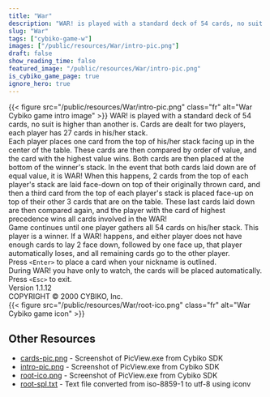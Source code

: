 ```yaml
---
title: "War"
description: "WAR! is played with a standard deck of 54 cards, no suit is higher than another is. Cards are dealt for two players, each player has 27 cards in his/her stack. Each player places one card from the top of his/her stack facing up in the center of the table. These cards are then co..."
slug: "War"
tags: ["cybiko-game-w"]
images: ["/public/resources/War/intro-pic.png"]
draft: false
show_reading_time: false
featured_image: "/public/resources/War/intro-pic.png"
is_cybiko_game_page: true
ignore_hero: true
---
```

{{< figure src="/public/resources/War/intro-pic.png" class="fr" alt="War Cybiko game intro image" >}}
WAR! is played with a standard deck of 54 cards, no suit is higher than another is. Cards are dealt for two players, each player has 27 cards in his/her stack. \
Each player places one card from the top of his/her stack facing up in the center of the table. These cards are then compared by order of value, and the card with the highest value wins. Both cards are then placed at the bottom of the winner's stack. In the event that both cards laid down are of equal value, it is WAR! When this happens, 2 cards from the top of each player's stack are laid face-down on top of their originally thrown card, and then a third card from the top of each player's stack is placed face-up on top of their other 3 cards that are on the table. These last cards laid down are then compared again, and the player with the card of highest precedence wins all cards involved in the WAR!  \
Game continues until one player gathers all 54 cards on his/her stack. This player is a winner. If a WAR! happens, and either player does not have enough cards to lay 2 face down, followed by one face up, that player automatically loses, and all remaining cards go to the other player. \
Press `<Enter>`  to place a card when your nickname is outlined. \
During WAR! you have only to watch, the cards will be placed automatically. \
Press `<Esc>`  to exit. \
Version 1.1.12 \
COPYRIGHT © 2000 CYBIKO, Inc. \
 {{< figure src="/public/resources/War/root-ico.png" class="fr" alt="War Cybiko game icon" >}}

## Other Resources
* [cards-pic.png](/public/resources/War/cards-pic.png) - Screenshot of PicView.exe from Cybiko SDK
* [intro-pic.png](/public/resources/War/intro-pic.png) - Screenshot of PicView.exe from Cybiko SDK
* [root-ico.png](/public/resources/War/root-ico.png) - Screenshot of PicView.exe from Cybiko SDK
* [root-spl.txt](/public/resources/War/root-spl.txt) - Text file converted from iso-8859-1 to utf-8 using iconv
